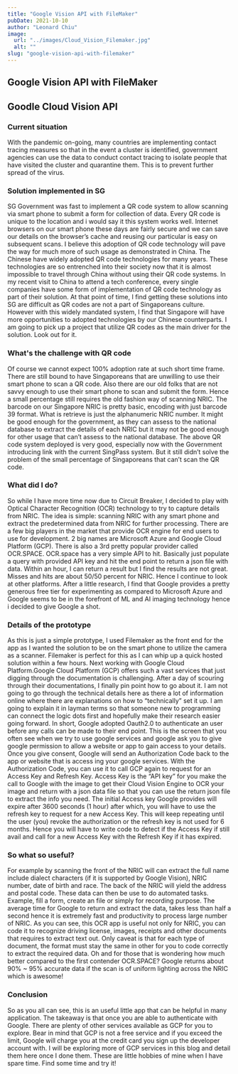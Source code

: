 ```yaml
---
title: "Google Vision API with FileMaker"
pubDate: 2021-10-10
author: "Leonard Chiu"
image:
  url: "../images/Cloud_Vision_Filemaker.jpg"
  alt: ""
slug: "google-vision-api-with-filemaker"
---
```


## Google Vision API with FileMaker

## Goodle Cloud Vision API

### Current situation

With the pandemic on-going, many countries are implementing contact tracing measures so that in the event a cluster is identified, government agencies can use the data to conduct contact tracing to isolate people that have visited the cluster and quarantine them. This is to prevent further spread of the virus.

### Solution implemented in SG

SG Government was fast to implement a QR code system to allow scanning via smart phone to submit a form for collection of data. Every QR code is unique to the location and i would say it this system works well. Internet browsers on our smart phone these days are fairly secure and we can save our details on the browser’s cache and reusing our particular is easy on subsequent scans. I believe this adoption of QR code technology will pave the way for much more of such usage as demonstrated in China. The Chinese have widely adopted QR code technologies for many years. These technologies are so entrenched into their society now that it is almost impossible to travel through China without using their QR code systems. In my recent visit to China to attend a tech conference, every single companies have some form of implementation of QR code technology as part of their solution. At that point of time, I find getting these solutions into SG are difficult as QR codes are not a part of Singaporeans culture. However with this widely mandated system, I find that Singapore will have more opportunities to adopted technologies by our Chinese counterparts. I am going to pick up a project that utilize QR codes as the main driver for the solution. Look out for it.

### What's the challenge with QR code

Of course we cannot expect 100% adoption rate at such short time frame. There are still bound to have Singaporeans that are unwilling to use their smart phone to scan a QR code. Also there are our old folks that are not savvy enough to use their smart phone to scan and submit the form. Hence a small percentage still requires the old fashion way of scanning NRIC. The barcode on our Singapore NRIC is pretty basic, encoding with just barcode 39 format. What is retrieve is just the alphanumeric NRIC number. It might be good enough for the government, as they can assess to the national database to extract the details of each NRIC but it may not be good enough for other usage that can’t assess to the national database. The above QR code system deployed is very good, especially now with the Government introducing link with the current SingPass system. But it still didn’t solve the problem of the small percentage of Singaporeans that can’t scan the QR code.

### What did I do?

So while I have more time now due to Circuit Breaker, I decided to play with Optical Character Recognition (OCR) technology to try to capture details from NRIC. The idea is simple: scanning NRIC with any smart phone and extract the predetermined data from NRIC for further processing. There are a few big players in the market that provide OCR engine for end users to use for development. 2 big names are Microsoft Azure and Google Cloud Platform (GCP). There is also a 3rd pretty popular provider called OCR.SPACE. OCR.space has a very simple API to hit. Basically just populate a query with provided API key and hit the end point to return a json file with data. Within an hour, I can return a result but I find the results are not great. Misses and hits are about 50/50 percent for NRIC. Hence I continue to look at other platforms. After a little research, I find that Google provides a pretty generous free tier for experimenting as compared to Microsoft Azure and Google seems to be in the forefront of ML and AI imaging technology hence i decided to give Google a shot.

### Details of the prototype

As this is just a simple prototype, I used Filemaker as the front end for the app as I wanted the solution to be on the smart phone to utilize the camera as a scanner. Filemaker is perfect for this as I can whip up a quick hosted solution within a few hours. Next working with Google Cloud Platform.Google Cloud Platform (GCP) offers such a vast services that just digging through the documentation is challenging. After a day of scouring through their documentations, I finally pin point how to go about it. I am not going to go through the technical details here as there a lot of information online where there are explanations on how to “technically” set it up. I am going to explain it in layman terms so that someone new to programming can connect the logic dots first and hopefully make their research easier going forward. In short, Google adopted Oauth2.0 to authenticate an user before any calls can be made to their end point. This is the screen that you often see when we try to use google services and google ask you to give google permission to allow a website or app to gain access to your details. Once you give consent, Google will send an Authorization Code back to the app or website that is access ing your google services. With the Authorization Code, you can use it to call GCP again to request for an Access Key and Refresh Key. Access Key is the “API key” for you make the call to Google with the image to get their Cloud Vision Engine to OCR your image and return with a json data file so that you can use the return json file to extract the info you need. The initial Access key Google provides will expire after 3600 seconds (1 hour) after which, you will have to use the refresh key to request for a new Access Key. This will keep repeating until the user (you) revoke the authorization or the refresh key is not used for 6 months. Hence you will have to write code to detect if the Access Key if still avail and call for a new Access Key with the Refresh Key if it has expired.

### So what so useful?

For example by scanning the front of the NRIC will can extract the full name include dialect characters (if it is supported by Google Vision), NRIC number, date of birth and race. The back of the NRIC will yield the address and postal code. These data can then be use to do automated tasks. Example, fill a form, create an file or simply for recording purpose. The average time for Google to return and extract the data, takes less than half a second hence it is extremely fast and productivity to process large number of NRIC. As you can see, this OCR app is useful not only for NRIC, you can code it to recognize driving license, images, receipts and other documents that requires to extract text out. Only caveat is that for each type of document, the format must stay the same in other for you to code correctly to extract the required data. Oh and for those that is wondering how much better compared to the first contender OCR.SPACE? Google returns about 90% ~ 95% accurate data if the scan is of uniform lighting across the NRIC which is awesome!

### Conclusion

So as you all can see, this is an useful little app that can be helpful in many application. The takeaway is that once you are able to authenticate with Google. There are plenty of other services available as GCP for you to explore. Bear in mind that GCP is not a free service and if you exceed the limit, Google will charge you at the credit card you sign up the developer account with. I will be exploring more of GCP services in this blog and detail them here once I done them. These are little hobbies of mine when I have spare time. Find some time and try it!
<!--stackedit_data:
eyJoaXN0b3J5IjpbLTE4NTkzNjE1MjddfQ==
-->